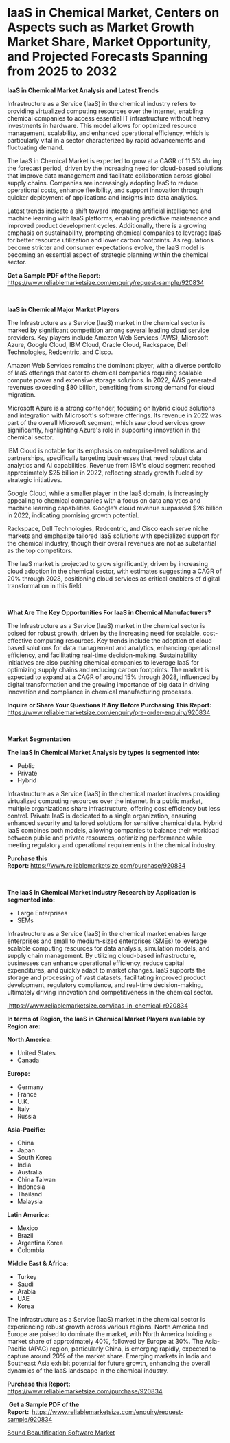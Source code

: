 <p><h1>IaaS in Chemical Market, Centers on Aspects such as Market Growth Market Share, Market Opportunity, and Projected Forecasts Spanning from 2025 to 2032</h1></p><p><strong>IaaS in Chemical Market Analysis and Latest Trends</strong></p>
<p><p>Infrastructure as a Service (IaaS) in the chemical industry refers to providing virtualized computing resources over the internet, enabling chemical companies to access essential IT infrastructure without heavy investments in hardware. This model allows for optimized resource management, scalability, and enhanced operational efficiency, which is particularly vital in a sector characterized by rapid advancements and fluctuating demand.</p><p>The IaaS in Chemical Market is expected to grow at a CAGR of 11.5% during the forecast period, driven by the increasing need for cloud-based solutions that improve data management and facilitate collaboration across global supply chains. Companies are increasingly adopting IaaS to reduce operational costs, enhance flexibility, and support innovation through quicker deployment of applications and insights into data analytics.</p><p>Latest trends indicate a shift toward integrating artificial intelligence and machine learning with IaaS platforms, enabling predictive maintenance and improved product development cycles. Additionally, there is a growing emphasis on sustainability, prompting chemical companies to leverage IaaS for better resource utilization and lower carbon footprints. As regulations become stricter and consumer expectations evolve, the IaaS model is becoming an essential aspect of strategic planning within the chemical sector.</p></p>
<p><strong>Get a Sample PDF of the Report:&nbsp;</strong> <a href="https://www.reliablemarketsize.com/enquiry/request-sample/920834?utm_campaign=2315&utm_medium=2&utm_source=Github&utm_content=ia&utm_term=07032025&utm_id=iaas-in-chemical">https://www.reliablemarketsize.com/enquiry/request-sample/920834</a></p>
<p>&nbsp;</p>
<p><strong>IaaS in Chemical Major Market Players</strong></p>
<p><p>The Infrastructure as a Service (IaaS) market in the chemical sector is marked by significant competition among several leading cloud service providers. Key players include Amazon Web Services (AWS), Microsoft Azure, Google Cloud, IBM Cloud, Oracle Cloud, Rackspace, Dell Technologies, Redcentric, and Cisco.</p><p>Amazon Web Services remains the dominant player, with a diverse portfolio of IaaS offerings that cater to chemical companies requiring scalable compute power and extensive storage solutions. In 2022, AWS generated revenues exceeding $80 billion, benefiting from strong demand for cloud migration.</p><p>Microsoft Azure is a strong contender, focusing on hybrid cloud solutions and integration with Microsoft's software offerings. Its revenue in 2022 was part of the overall Microsoft segment, which saw cloud services grow significantly, highlighting Azure's role in supporting innovation in the chemical sector.</p><p>IBM Cloud is notable for its emphasis on enterprise-level solutions and partnerships, specifically targeting businesses that need robust data analytics and AI capabilities. Revenue from IBM's cloud segment reached approximately $25 billion in 2022, reflecting steady growth fueled by strategic initiatives.</p><p>Google Cloud, while a smaller player in the IaaS domain, is increasingly appealing to chemical companies with a focus on data analytics and machine learning capabilities. Google’s cloud revenue surpassed $26 billion in 2022, indicating promising growth potential.</p><p>Rackspace, Dell Technologies, Redcentric, and Cisco each serve niche markets and emphasize tailored IaaS solutions with specialized support for the chemical industry, though their overall revenues are not as substantial as the top competitors.</p><p>The IaaS market is projected to grow significantly, driven by increasing cloud adoption in the chemical sector, with estimates suggesting a CAGR of 20% through 2028, positioning cloud services as critical enablers of digital transformation in this field.</p></p>
<p>&nbsp;</p>
<p><strong>What Are The Key Opportunities For IaaS in Chemical Manufacturers?</strong></p>
<p><p>The Infrastructure as a Service (IaaS) market in the chemical sector is poised for robust growth, driven by the increasing need for scalable, cost-effective computing resources. Key trends include the adoption of cloud-based solutions for data management and analytics, enhancing operational efficiency, and facilitating real-time decision-making. Sustainability initiatives are also pushing chemical companies to leverage IaaS for optimizing supply chains and reducing carbon footprints. The market is expected to expand at a CAGR of around 15% through 2028, influenced by digital transformation and the growing importance of big data in driving innovation and compliance in chemical manufacturing processes.</p></p>
<p><strong>Inquire or Share Your Questions If Any Before Purchasing This Report:</strong> <a href="https://www.reliablemarketsize.com/enquiry/pre-order-enquiry/920834?utm_campaign=2315&utm_medium=2&utm_source=Github&utm_content=ia&utm_term=07032025&utm_id=iaas-in-chemical">https://www.reliablemarketsize.com/enquiry/pre-order-enquiry/920834</a></p>
<p>&nbsp;</p>
<p><strong>Market Segmentation</strong></p>
<p><strong>The IaaS in Chemical Market Analysis by types is segmented into:</strong></p>
<p><ul><li>Public</li><li>Private</li><li>Hybrid</li></ul></p>
<p><p>Infrastructure as a Service (IaaS) in the chemical market involves providing virtualized computing resources over the internet. In a public market, multiple organizations share infrastructure, offering cost efficiency but less control. Private IaaS is dedicated to a single organization, ensuring enhanced security and tailored solutions for sensitive chemical data. Hybrid IaaS combines both models, allowing companies to balance their workload between public and private resources, optimizing performance while meeting regulatory and operational requirements in the chemical industry.</p></p>
<p><strong>Purchase this Report:&nbsp;</strong><a href="https://www.reliablemarketsize.com/purchase/920834?utm_campaign=2315&utm_medium=2&utm_source=Github&utm_content=ia&utm_term=07032025&utm_id=iaas-in-chemical">https://www.reliablemarketsize.com/purchase/920834</a></p>
<p>&nbsp;</p>
<p><strong>The IaaS in Chemical Market Industry Research by Application is segmented into:</strong></p>
<p><ul><li>Large Enterprises</li><li>SEMs</li></ul></p>
<p><p>Infrastructure as a Service (IaaS) in the chemical market enables large enterprises and small to medium-sized enterprises (SMEs) to leverage scalable computing resources for data analysis, simulation models, and supply chain management. By utilizing cloud-based infrastructure, businesses can enhance operational efficiency, reduce capital expenditures, and quickly adapt to market changes. IaaS supports the storage and processing of vast datasets, facilitating improved product development, regulatory compliance, and real-time decision-making, ultimately driving innovation and competitiveness in the chemical sector.</p></p>
<p><a href="https://www.reliablemarketsize.com/iaas-in-chemical-r920834?utm_campaign=2315&utm_medium=2&utm_source=Github&utm_content=ia&utm_term=07032025&utm_id=iaas-in-chemical">&nbsp;https://www.reliablemarketsize.com/iaas-in-chemical-r920834</a></p>
<p><strong>In terms of Region, the IaaS in Chemical Market Players available by Region are:</strong></p>
<p>
    <p> <strong> North America: </strong>
        <ul>
            <li>United States</li>
            <li>Canada</li>
        </ul>
        </p> 
    <p> <strong> Europe: </strong>
        <ul>
            <li>Germany</li>
            <li>France</li>
            <li>U.K.</li>
            <li>Italy</li>
            <li>Russia</li>
        </ul>
        </p> 
    <p> <strong> Asia-Pacific: </strong>
        <ul>
            <li>China</li>
            <li>Japan</li>
            <li>South Korea</li>
            <li>India</li>
            <li>Australia</li>
            <li>China Taiwan</li>
            <li>Indonesia</li>
            <li>Thailand</li>
            <li>Malaysia</li>
        </ul>
        </p> 
    <p> <strong> Latin America: </strong>
        <ul>
            <li>Mexico</li>
            <li>Brazil</li>
            <li>Argentina Korea</li>
            <li>Colombia</li>
        </ul>
        </p> 
    <p> <strong> Middle East & Africa: </strong>
        <ul>
            <li>Turkey</li>
            <li>Saudi</li>
            <li>Arabia</li>
            <li>UAE</li>
            <li>Korea</li>
        </ul>
    </p>
    </p>
<p><p>The Infrastructure as a Service (IaaS) market in the chemical sector is experiencing robust growth across various regions. North America and Europe are poised to dominate the market, with North America holding a market share of approximately 40%, followed by Europe at 30%. The Asia-Pacific (APAC) region, particularly China, is emerging rapidly, expected to capture around 20% of the market share. Emerging markets in India and Southeast Asia exhibit potential for future growth, enhancing the overall dynamics of the IaaS landscape in the chemical industry.</p></p>
<p><strong>Purchase this Report: </strong><a href="https://www.reliablemarketsize.com/purchase/920834?utm_campaign=2315&utm_medium=2&utm_source=Github&utm_content=ia&utm_term=07032025&utm_id=iaas-in-chemical">https://www.reliablemarketsize.com/purchase/920834</a></p>
<p>&nbsp;<strong>Get a Sample PDF of the Report:&nbsp;&nbsp;</strong><a href="https://www.reliablemarketsize.com/enquiry/request-sample/920834?utm_campaign=2315&utm_medium=2&utm_source=Github&utm_content=ia&utm_term=07032025&utm_id=iaas-in-chemical">https://www.reliablemarketsize.com/enquiry/request-sample/920834</a></p>
<p><strong></strong></p>
<p><p><a href="https://github.com/shondapmbau/Market-Research-Report-List-1/blob/main/sound-beautification-software-market.md?utm_campaign=2315&utm_medium=2&utm_source=Github&utm_content=ia&utm_term=07032025&utm_id=iaas-in-chemical">Sound Beautification Software Market</a></p></p>